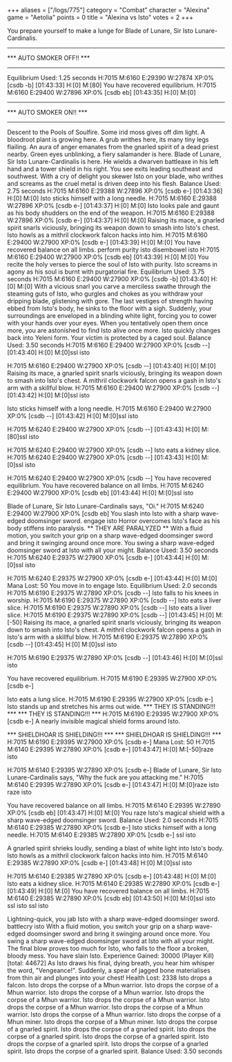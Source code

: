 +++
aliases = ["/logs/775"]
category = "Combat"
character = "Alexina"
game = "Aetolia"
points = 0
title = "Alexina vs Isto"
votes = 2
+++

You prepare yourself to make a lunge for Blade of Lunare, Sir Isto Lunare-Cardinalis.

*************************
*** AUTO SMOKER OFF!! ***
*************************
Equilibrium Used: 1.25 seconds
H:7015 M:6160 E:29390 W:27874 XP:0% [csdb -b] [01:43:33] H:[0]  M:[80]
You have recovered equilibrium.
H:7015 M:6160 E:29400 W:27896 XP:0% [csdb eb] [01:43:35] H:[0]  M:[0]
************************
*** AUTO SMOKER ON!! ***
************************

Descent to the Pools of Soulfire.
Some irid moss gives off dim light. A bloodroot plant is growing here. A grub writhes here, its many tiny legs flailing. An aura of anger emanates from the gnarled spirit of a dead priest nearby. Green eyes unblinking, a fiery salamander is here. Blade of Lunare, Sir Isto Lunare-Cardinalis is here. He wields a dwarven battleaxe in his left hand and a tower shield in his right.
You see exits leading southeast and southwest.
With a cry of delight you skewer Isto on your blade, who writhes and screams as the cruel metal is driven deep into his flesh.
Balance Used: 2.75 seconds
H:7015 M:6160 E:29388 W:27896 XP:0% [csdb e-] [01:43:36] H:[0]  M:[0]
Isto sticks himself with a long needle.
H:7015 M:6160 E:29388 W:27896 XP:0% [csdb e-] [01:43:37] H:[0]  M:[0]
Isto looks pale and gaunt as his body shudders on the end of the weapon.
H:7015 M:6160 E:29388 W:27896 XP:0% [csdb e-] [01:43:37] H:[0]  M:[0]
Raising its mace, a gnarled spirit snarls viciously, bringing its weapon down to smash into Isto's chest.
Isto howls as a mithril clockwork falcon hacks into him.
H:7015 M:6160 E:29400 W:27900 XP:0% [csdb e-] [01:43:39] H:[0]  M:[0]
You have recovered balance on all limbs.
perform purity isto
disembowel isto
H:7015 M:6160 E:29400 W:27900 XP:0% [csdb eb] [01:43:39] H:[0]  M:[0]
You recite the holy verses to pierce the soul of Isto with purity.
Isto screams in agony as his soul is burnt with purgatorial fire.
Equilibrium Used: 3.75 seconds
H:7015 M:6160 E:29400 W:27900 XP:0% [csdb -b] [01:43:40] H:[0]  M:[0]
With a vicious snarl you carve a merciless swathe through the steaming guts of Isto, who gurgles and chokes as you withdraw your dripping blade, glistening with gore.
The last vestiges of strength having ebbed from Isto's body, he sinks to the floor with a sigh. Suddenly, your surroundings are enveloped in a blinding white light, forcing you to cower with your hands over your eyes. When you tentatively open them once more, you are astonished to find Isto alive once more.
Isto quickly changes back into Yeleni form.
Your victim is protected by a caged soul.
Balance Used: 3.50 seconds
H:7015 M:6160 E:29400 W:27900 XP:0% [csdb --] [01:43:40] H:[0]  M:[0]ssl isto

H:7015 M:6160 E:29400 W:27900 XP:0% [csdb --] [01:43:40] H:[0]  M:[0]
Raising its mace, a gnarled spirit snarls viciously, bringing its weapon down to smash into Isto's chest.
A mithril clockwork falcon opens a gash in Isto's arm with a skillful blow.
H:7015 M:6160 E:29400 W:27900 XP:0% [csdb --] [01:43:42] H:[0]  M:[0]ssl isto

Isto sticks himself with a long needle.
H:7015 M:6160 E:29400 W:27900 XP:0% [csdb --] [01:43:42] H:[0]  M:[0]ssl isto

H:7015 M:6240 E:29400 W:27900 XP:0% [csdb --] [01:43:43] H:[0]  M:[80]ssl isto

H:7015 M:6240 E:29400 W:27900 XP:0% [csdb --]
Isto eats a kidney slice.
H:7015 M:6240 E:29400 W:27900 XP:0% [csdb --] [01:43:43] H:[0]  M:[0]ssl isto

H:7015 M:6240 E:29400 W:27900 XP:0% [csdb --]
You have recovered equilibrium.
You have recovered balance on all limbs.
H:7015 M:6240 E:29400 W:27900 XP:0% [csdb eb] [01:43:44] H:[0]  M:[0]ssl isto

Blade of Lunare, Sir Isto Lunare-Cardinalis says, "Oi."
H:7015 M:6240 E:29400 W:27900 XP:0% [csdb eb]
You slash into Isto with a sharp wave-edged doomsinger sword.
engage isto
Horror overcomes Isto's face as his body stiffens into paralysis.
 ** THEY ARE PARALYZED **
With a fluid motion, you switch your grip on a sharp wave-edged doomsinger sword and bring it swinging around once more.
You swing a sharp wave-edged doomsinger sword at Isto with all your might.
Balance Used: 3.50 seconds
H:7015 M:6240 E:29375 W:27900 XP:0% [csdb e-] [01:43:44] H:[0]  M:[0]ssl isto

H:7015 M:6240 E:29375 W:27900 XP:0% [csdb e-] [01:43:44] H:[0]  M:[0]
Mana Lost: 50
You move in to engage Isto.
Equilibrium Used: 2.0 seconds
H:7015 M:6190 E:29375 W:27890 XP:0% [csdb --]
Isto falls to his knees in worship.
H:7015 M:6190 E:29375 W:27890 XP:0% [csdb --]
Isto eats a liver slice.
H:7015 M:6190 E:29375 W:27890 XP:0% [csdb --]
Isto eats a liver slice.
H:7015 M:6190 E:29375 W:27890 XP:0% [csdb --] [01:43:45] H:[0]  M:[-50]
Raising its mace, a gnarled spirit snarls viciously, bringing its weapon down to smash into Isto's chest.
A mithril clockwork falcon opens a gash in Isto's arm with a skillful blow.
H:7015 M:6190 E:29375 W:27890 XP:0% [csdb --] [01:43:45] H:[0]  M:[0]ssl isto

H:7015 M:6190 E:29375 W:27890 XP:0% [csdb --] [01:43:46] H:[0]  M:[0]ssl isto

You have recovered equilibrium.
H:7015 M:6190 E:29395 W:27900 XP:0% [csdb e-]

Isto eats a lung slice.
H:7015 M:6190 E:29395 W:27900 XP:0% [csdb e-]
Isto stands up and stretches his arms out wide.
*** THEY IS STANDING!!! ***
*** THEY IS STANDING!!! ***
H:7015 M:6190 E:29395 W:27900 XP:0% [csdb e-]
A nearly invisible magical shield forms around Isto.

*** SHIELDHOAR IS SHIELDING!!! ***
*** SHIELDHOAR IS SHIELDING!!! ***
H:7015 M:6190 E:29395 W:27900 XP:0% [csdb e-]
Mana Lost: 50
H:7015 M:6140 E:29395 W:27890 XP:0% [csdb e-] [01:43:47] H:[0]  M:[-50]raze isto

H:7015 M:6140 E:29395 W:27890 XP:0% [csdb e-]
Blade of Lunare, Sir Isto Lunare-Cardinalis says, "Why the fuck are you attacking me."
H:7015 M:6140 E:29395 W:27890 XP:0% [csdb e-] [01:43:47] H:[0]  M:[0]raze isto
raze isto

You have recovered balance on all limbs.
H:7015 M:6140 E:29395 W:27890 XP:0% [csdb eb] [01:43:47] H:[0]  M:[0]
You raze Isto's magical shield with a sharp wave-edged doomsinger sword.
Balance Used: 2.0 seconds
H:7015 M:6140 E:29385 W:27890 XP:0% [csdb e-]
Isto sticks himself with a long needle.
H:7015 M:6140 E:29385 W:27890 XP:0% [csdb e-]
ssl isto

A gnarled spirit shrieks loudly, sending a blast of white light into Isto's body.
Isto howls as a mithril clockwork falcon hacks into him.
H:7015 M:6140 E:29385 W:27890 XP:0% [csdb e-] [01:43:48] H:[0]  M:[0]ssl isto

H:7015 M:6140 E:29385 W:27890 XP:0% [csdb e-] [01:43:48] H:[0]  M:[0]
Isto eats a kidney slice.
H:7015 M:6140 E:29385 W:27890 XP:0% [csdb e-] [01:43:49] H:[0]  M:[0]
You have recovered balance on all limbs.
H:7015 M:6140 E:29385 W:27890 XP:0% [csdb eb] [01:43:50] H:[0]  M:[0]ssl isto
ssl isto
ssl isto

Lightning-quick, you jab Isto with a sharp wave-edged doomsinger sword.
battlecry isto
With a fluid motion, you switch your grip on a sharp wave-edged doomsinger sword and bring it swinging around once more.
You swing a sharp wave-edged doomsinger sword at Isto with all your might.
The final blow proves too much for Isto, who falls to the floor a broken, bloody mess.
You have slain Isto.
Experience Gained: 30000 (Player Kill) [total: 44672]
As Isto draws his final, dying breath, you hear him whisper the word, "Vengeance!". Suddenly, a spear of jagged bone materialises from thin air and plunges into your chest!
Health Lost: 2338
Isto drops a falcon.
Isto drops the corpse of a Mhun warrior.
Isto drops the corpse of a Mhun warrior.
Isto drops the corpse of a Mhun warrior.
Isto drops the corpse of a Mhun warrior.
Isto drops the corpse of a Mhun warrior.
Isto drops the corpse of a Mhun warrior.
Isto drops the corpse of a Mhun warrior.
Isto drops the corpse of a Mhun warrior.
Isto drops the corpse of a Mhun miner.
Isto drops the corpse of a Mhun miner.
Isto drops the corpse of a gnarled spirit.
Isto drops the corpse of a gnarled spirit.
Isto drops the corpse of a gnarled spirit.
Isto drops the corpse of a gnarled spirit.
Isto drops the corpse of a gnarled spirit.
Isto drops the corpse of a gnarled spirit.
Isto drops the corpse of a gnarled spirit.
Balance Used: 3.50 seconds
